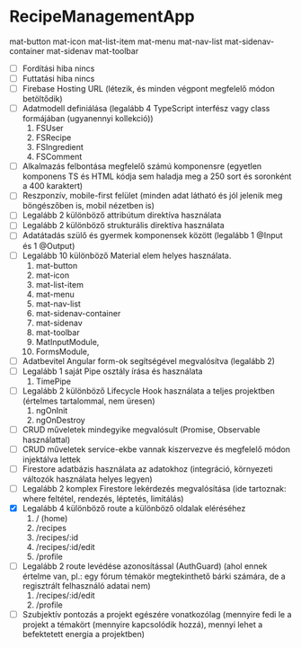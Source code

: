 # RecipeManagementApp

mat-button
mat-icon
mat-list-item
mat-menu
mat-nav-list
mat-sidenav-container
mat-sidenav
mat-toolbar

- [ ] Fordítási hiba nincs
- [ ] Futtatási hiba nincs
- [ ] Firebase Hosting URL (létezik, és minden végpont megfelelő módon betöltődik)
- [ ] Adatmodell definiálása (legalább 4 TypeScript interfész vagy class formájában (ugyanennyi kollekció))
  1. FSUser
  2. FSRecipe
  3. FSIngredient
  4. FSComment
- [ ] Alkalmazás felbontása megfelelő számú komponensre (egyetlen komponens TS és HTML kódja sem haladja meg a 250 sort és soronként a 400 karaktert)
- [ ] Reszponzív, mobile-first felület (minden adat látható és jól jelenik meg böngészőben is, mobil nézetben is)
- [ ] Legalább 2 különböző attribútum direktíva használata
- [ ] Legalább 2 különböző strukturális direktíva használata
- [ ] Adatátadás szülő és gyermek komponensek között (legalább 1 @Input és 1 @Output)
- [ ] Legalább 10 különböző Material elem helyes használata.
  1. mat-button
  2. mat-icon
  3. mat-list-item
  4. mat-menu
  5. mat-nav-list
  6. mat-sidenav-container
  7. mat-sidenav
  8. mat-toolbar
  9. MatInputModule,
  10. FormsModule,
- [ ] Adatbevitel Angular form-ok segítségével megvalósítva (legalább 2)
- [ ] Legalább 1 saját Pipe osztály írása és használata
  1. TimePipe
- [ ] Legalább 2 különböző Lifecycle Hook használata a teljes projektben (értelmes tartalommal, nem üresen)
  1. ngOnInit
  2. ngOnDestroy
- [ ] CRUD műveletek mindegyike megvalósult (Promise, Observable használattal)
- [ ] CRUD műveletek service-ekbe vannak kiszervezve és megfelelő módon injektálva lettek
- [ ] Firestore adatbázis használata az adatokhoz (integráció, környezeti változók használata helyes legyen)
- [ ] Legalább 2 komplex Firestore lekérdezés megvalósítása (ide tartoznak: where feltétel, rendezés, léptetés, limitálás)
- [x] Legalább 4 különböző route a különböző oldalak eléréséhez
  1. / (home)
  2. /recipes
  3. /recipes/:id
  4. /recipes/:id/edit
  5. /profile
- [ ] Legalább 2 route levédése azonosítással (AuthGuard) (ahol ennek értelme van, pl.: egy fórum témakör megtekinthető bárki számára, de a regisztrált felhasználó adatai nem)
  1. /recipes/:id/edit
  2. /profile
- [ ] Szubjektív pontozás a projekt egészére vonatkozólag (mennyire fedi le a projekt a témakört (mennyire kapcsolódik hozzá), mennyi lehet a befektetett energia a projektben)
